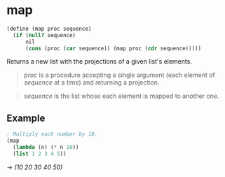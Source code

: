 # map
```scheme
(define (map proc sequence)
  (if (null? sequence)
      nil
      (cons (proc (car sequence)) (map proc (cdr sequence)))))
```
Returns a new list with the projections of a given list's elements.

> *proc* is a procedure accepting a single argument (each element of *sequence* at a time) and returning a projection.

> *sequence* is the list whose each element is mapped to another one.

## Example
```scheme
; Multiply each number by 10.
(map
  (lambda (n) (* n 10))
  (list 1 2 3 4 5))
```
-> *(10 20 30 40 50)*